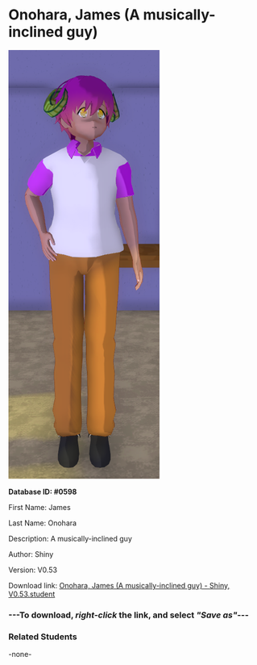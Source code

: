 # Onohara, James (A musically-inclined guy)

<img src="../../Files/Images/Onohara, James (A musically-inclined guy).png" title="Onohara, James (A musically-inclined guy) - Shiny, V0.53">

**Database ID: #0598**

First Name: James

Last Name: Onohara

Description: A musically-inclined guy

Author: Shiny

Version: V0.53

Download link: <a href="https://raw.githubusercontent.com/Arbiter1223/Daigaku-Gurashi-Custom-Students/master/Files/Student%20Files/Onohara%2C%20James%20(A%20musically-inclined%20guy)%20-%20Shiny%2C%20V0.53.student">Onohara, James (A musically-inclined guy) - Shiny, V0.53.student</a>

### ---**To download, _right-click_ the link, and select _"Save as"_**---

### Related Students

-none-
